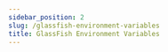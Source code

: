 ```yaml
---
sidebar_position: 2
slug: /glassfish-environment-variables
title: GlassFish Environment Variables
---
```

